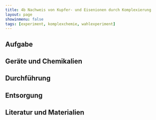 ```yaml
---
title: 4b Nachweis von Kupfer- und Eisenionen durch Komplexierung
layout: page
showinmenu: false
tags: [experiment, komplexchemie, wahlexperiment]
---
```


## Aufgabe

## Geräte und Chemikalien

## Durchführung

## Entsorgung

## Literatur und Materialien
